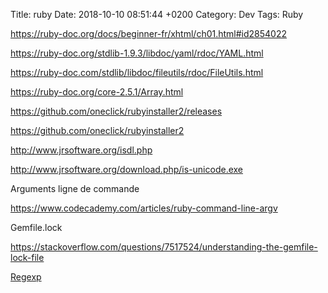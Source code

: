 Title:  ruby
Date:   2018-10-10 08:51:44 +0200
Category: Dev
Tags: Ruby


<https://ruby-doc.org/docs/beginner-fr/xhtml/ch01.html#id2854022>

<https://ruby-doc.org/stdlib-1.9.3/libdoc/yaml/rdoc/YAML.html>

<https://ruby-doc.com/stdlib/libdoc/fileutils/rdoc/FileUtils.html>

<https://ruby-doc.org/core-2.5.1/Array.html>

<https://github.com/oneclick/rubyinstaller2/releases>

<https://github.com/oneclick/rubyinstaller2>

<http://www.jrsoftware.org/isdl.php>

<http://www.jrsoftware.org/download.php/is-unicode.exe>

Arguments ligne de commande

<https://www.codecademy.com/articles/ruby-command-line-argv>

Gemfile.lock

https://stackoverflow.com/questions/7517524/understanding-the-gemfile-lock-file

[Regexp](http://www.tutorialspoint.com/ruby/ruby_regular_expressions.htm)

